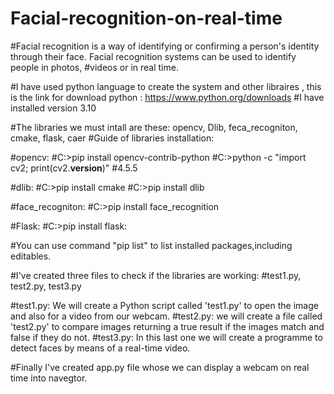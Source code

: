 # Facial-recognition-on-real-time

#Facial recognition is a way of identifying or confirming a person's identity through their face. Facial recognition systems can be used to identify people in photos, #videos or in real time.


#I have used python language to create the system and other libraires , this is the link for download python : https://www.python.org/downloads
#I have installed version 3.10

#The libraries we must intall are these: opencv, Dlib, feca_recogniton, cmake, flask, caer
#Guide of libraries installation:


#opencv:
#C:\>pip install opencv-contrib-python
#C:\>python -c "import cv2; print(cv2.__version__)"
#4.5.5


#dlib:
#C:\>pip install cmake
#C:\>pip install dlib

#face_recogniton:
#C:\>pip install face_recognition

#Flask:
#C:\>pip install flask:

#You can use command "pip list" to list installed packages,including editables.

#I've created three files to check if the libraries are working:
#test1.py, test2.py, test3.py

#test1.py: We will create a Python script called 'test1.py' to open the image and also for a video from our webcam.
#test2.py: we will create a file called 'test2.py' to compare images returning a true result if the images match and false if they do not.
#test3.py: In this last one we will create a programme to detect faces by means of a real-time video. 
 
#Finally I've created app.py file whose we can display a webcam on real time into navegtor.
